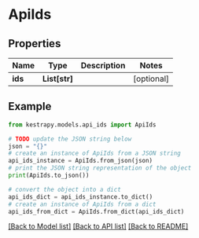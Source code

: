 # ApiIds


## Properties

Name | Type | Description | Notes
------------ | ------------- | ------------- | -------------
**ids** | **List[str]** |  | [optional] 

## Example

```python
from kestrapy.models.api_ids import ApiIds

# TODO update the JSON string below
json = "{}"
# create an instance of ApiIds from a JSON string
api_ids_instance = ApiIds.from_json(json)
# print the JSON string representation of the object
print(ApiIds.to_json())

# convert the object into a dict
api_ids_dict = api_ids_instance.to_dict()
# create an instance of ApiIds from a dict
api_ids_from_dict = ApiIds.from_dict(api_ids_dict)
```
[[Back to Model list]](../README.md#documentation-for-models) [[Back to API list]](../README.md#documentation-for-api-endpoints) [[Back to README]](../README.md)


